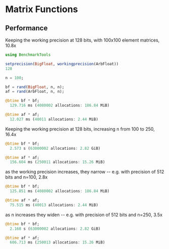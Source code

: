 # Matrix Functions

## Performance


Keeping the working precision at 128 bits, with 100x100 element matrices, 10.8x

```julia
using BenchmarkTools

setprecision(BigFloat, workingprecision(ArbFloat))
128

n = 100;

bf = rand(BigFloat, n, n);
af = rand(ArbFloat, n, n);

@btime bf * bf;
  129.716 ms (4080002 allocations: 186.84 MiB)

@btime af * af;
  12.027 ms (40011 allocations: 2.44 MiB)
```

Keeping the working precision at 128 bits, increasing n from 100 to 250, 16.4x

```julia
@btime bf * bf;
  2.573 s (63000002 allocations: 2.82 GiB)

@btime af * af;
  156.604 ms (250011 allocations: 15.26 MiB)
```

as the working precision increases, they narrow -- e.g. with precision of 512 bits and n=100, 2.8x

```julia
@btime bf * bf;
  125.851 ms (4080002 allocations: 186.84 MiB)

@btime af * af;
  75.515 ms (40013 allocations: 2.44 MiB)
```

as n increases they widen -- e.g. with precision of 512 bits and n=250, 3.5x

```julia
@btime bf * bf;
  2.168 s (63000002 allocations: 2.82 GiB)

@btime af * af;
  606.713 ms (250013 allocations: 15.26 MiB)
```
